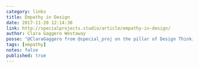 ```yaml
---
category: links
title: Empathy in Design
date: 2017-11-28 12:14:30
link: http://specialprojects.studio/article/empathy-in-design/
author: Clara Gaggero Westaway
posse: "@ClaraGaggero from @special_proj on the pillar of Design Thinking - empathy."
tags: [empathy]
notes: false
published: true
---
```

